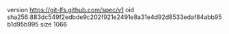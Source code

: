 version https://git-lfs.github.com/spec/v1
oid sha256:883dc549f2edbde9c202f921e2491e8a31e4d92d8533edaf84abb95b1d95b995
size 1066
